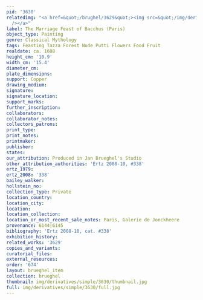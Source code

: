 ```yaml
---
pid: '3630'
relatedimg: "<a href=&quot;/brughel/3629&quot;><img src=&quot;/img/derivatives/simple/3629/thumbnail.jpg&quot;
  /></a>"
label: The Marriage Feast of Bacchus (Paris)
object_type: Painting
genre: Classical Mythology
tags: Feasting Tazza Forest Nude Putti Flowers Food Fruit
realdate: ca. 1608
height_cm: '10.9'
width_cm: '15.4'
diameter_cm: 
plate_dimensions: 
support: Copper
drawing_medium: 
signature: 
signature_location: 
support_marks: 
further_inscription: 
collaborators: 
collaborator_notes: 
collectors_patrons: 
print_type: 
print_notes: 
printmaker: 
publisher: 
states: 
our_attribution: Produced in Jan Brueghel's Studio
other_attribution_authorities: 'Ertz 2008-10, #338'
ertz_1979: 
ertz_2008: '338'
bailey_walker: 
hollstein_no: 
collection_type: Private
location_country: 
location_city: 
location: 
location_collection: 
location_or_most_recent_sale_notes: Paris, Galerie de Jonckheere
provenance: 6144|6145
bibliography: 'Ertz 2008-10, cat. #338'
exhibition_history: 
related_works: '3629'
copies_and_variants: 
curatorial_files: 
external_resources: 
order: '674'
layout: brueghel_item
collection: brueghel
thumbnail: img/derivatives/simple/3630/thumbnail.jpg
full: img/derivatives/simple/3630/full.jpg
---
```

